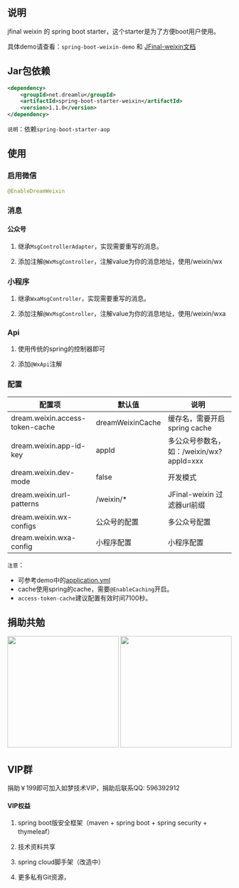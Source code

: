 ## 说明
jfinal weixin 的 spring boot starter，这个starter是为了方便boot用户使用。

具体demo请查看：`spring-boot-weixin-demo` 和 [JFinal-weixin文档](https://gitee.com/jfinal/jfinal-weixin/wikis/pages?title=Home)

## Jar包依赖
```xml
<dependency>
    <groupId>net.dreamlu</groupId>
    <artifactId>spring-boot-starter-weixin</artifactId>
    <version>1.1.0</version>
</dependency>
```

`说明`：依赖`spring-boot-starter-aop`

## 使用
### 启用微信
```java
@EnableDreamWeixin
```

### 消息
#### 公众号
1. 继承`MsgControllerAdapter`，实现需要重写的消息。

2. 添加注解`@WxMsgController`，注解value为你的消息地址，使用/weixin/wx

### 小程序
1. 继承`WxaMsgController`，实现需要重写的消息。

2. 添加注解`@WxMsgController`，注解value为你的消息地址，使用/weixin/wxa

### Api
1. 使用传统的spring的控制器即可

2. 添加`@WxApi`注解

### 配置
| 配置项 | 默认值 | 说明 |
| ----- | ------ | ------ |
| dream.weixin.access-token-cache | dreamWeixinCache | 缓存名，需要开启spring cache |
| dream.weixin.app-id-key | appId | 多公众号参数名，如：/weixin/wx?appId=xxx |
| dream.weixin.dev-mode | false | 开发模式 |
| dream.weixin.url-patterns | /weixin/* | JFinal-weixin 过滤器url前缀 |
| dream.weixin.wx-configs | 公众号的配置 | 多公众号配置 |
| dream.weixin.wxa-config | 小程序配置 | 小程序配置 |

`注意`：
- 可参考demo中的[application.yml](spring-boot-weixin-demo/src/main/resources/application.yml)
- cache使用spring的cache，需要`@EnableCaching`开启。
- `access-token-cache`建议配置有效时间7100秒。

## 捐助共勉
 <img src="https://gitee.com/uploads/images/2018/0311/153544_5afb12b1_372.jpeg" width="250px"/>
 <img src="https://gitee.com/uploads/images/2018/0311/153556_679db579_372.jpeg" width="250px"/>

## VIP群
捐助￥199即可加入如梦技术VIP，捐助后联系QQ: 596392912

#### VIP权益
1. spring boot版安全框架（maven + spring boot + spring security + thymeleaf）

2. 技术资料共享

3. spring cloud脚手架（改造中）

4. 更多私有Git资源，
